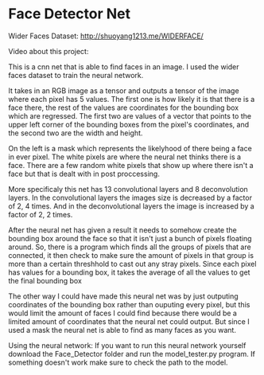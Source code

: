 # Face Detector Net
 
Wider Faces Dataset: http://shuoyang1213.me/WIDERFACE/

Video about this project: 
 
This is a cnn net that is able to find faces in an image. I used the wider faces dataset to train the neural network.

It takes in an RGB image as a tensor and outputs a tensor of the image where each pixel has 5 values. The first one is how likely it is that there is a face there, the rest of the values are coordinates for the bounding box which are regressed. The first two are values of a vector that points to the upper left corner of the bounding boxes from the pixel's coordinates, and the second two are the width and height.

On the left is a mask which represents the likelyhood of there being a face in ever pixel. The white pixels are where the neural net thinks there is a face. There are a few random white pixels that show up where there isn't a face but that is dealt with in post proccessing.

More specificaly this net has 13 convolutional layers and 8 deconvolution layers. In the convolutional layers the images size is decreased by a factor of 2, 4 times. And in the deconvolutional layers the image is increased by a factor of 2, 2 times.

After the neural net has given a result it needs to somehow create the bounding box around the face so that it isn't just a bunch of pixels floating around. So, there is a program which finds all the groups of pixels that are connected, it then check to make sure the amount of pixels in that group is more than a certain threshhold to cast out any stray pixels. Since each pixel has values for a bounding box, it takes the average of all the values to get the final bounding box

The other way I could have made this neural net was by just outputing coordinates of the bounding box rather than ouputing every pixel, but this would limit the amount of faces I could find because there would be a limited amount of coordinates that the neural net could output. But since I used a mask the neural net is able to find as many faces as you want.

Using the neural network:
If you want to run this neural network yourself download the Face_Detector folder and run the model_tester.py program. If something doesn't work make sure to check the path to the model.
